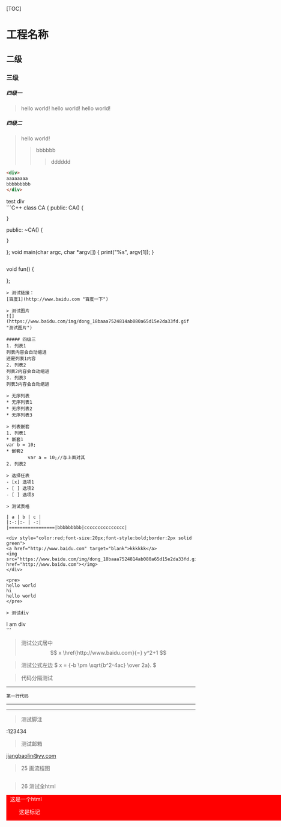 [TOC]

# 工程名称
## 二级
### 三级
##### 四级一
> hello world!
> hello world!
> hello world!
##### 四级二
> hello world!
>> bbbbbb
>>> dddddd
```html
<div>
aaaaaaaa
bbbbbbbbb
</div>
```
<div>
test div
</div>
```C++
class CA {
public:
    CA() {

    }
public:
    ~CA() {

    }
};
void main(char argc, char *argv[]) 
{
    print("%s", argv[1]);
}
```
```
void fun() {
    
};
```
> 测试链接：
[百度1](http://www.baidu.com "百度一下")

> 测试图片
![](https://www.baidu.com/img/dong_18baaa7524814ab080a65d15e2da33fd.gif "测试图片")

##### 四级三
1. 列表1
列表内容会自动缩进
还是列表1内容
2. 列表2
列表2内容会自动缩进
3. 列表3
列表3内容会自动缩进

> 无序列表
* 无序列表1
* 无序列表2
* 无序列表3

> 列表嵌套
1. 列表1
* 嵌套1
var b = 10;
* 嵌套2
        var a = 10;//与上面对其
2. 列表2

> 选择任表
- [x] 选项1
- [ ] 选项2
- [ ] 选项3

> 测试表格

| a | b | c |
|:-:|:- | -:|
|=================|bbbbbbbbb|ccccccccccccccc|

<div style="color:red;font-size:20px;font-style:bold;border:2px solid green">
<a href="http://www.baidu.com" target="blank">kkkkkk</a>
<img src="https://www.baidu.com/img/dong_18baaa7524814ab080a65d15e2da33fd.gif" href="http://www.baidu.com"></img>
</div>

<pre>
hello world
hi
hello world
</pre>

> 测试div

```
<div>
I am div
</div>
```

> 测试公式居中
$$ x \href{http://www.baidu.com}{=} y^2+1 $$

> 测试公式左边
$ x = {-b \pm \sqrt{b^2-4ac} \over 2a}. $

> 代码分隔测试
***
```
第一行代码
```
---
* * *


> 测试脚注

:123434

> 测试邮箱

<jiangbaolin@yy.com>

> 25 画流程图

```flow
```

> 26 测试全html
<html>
<head>
</head>
<body>
<div>
    <div style="float:right;position:absolute;background-color:red;width:100%;padding-left:10px;color:#fff;font-family='微软雅黑'">
        这是一个html
        <ul>
            <li style="list-style:none">
                这是标记
            </li>
        </ul>
    </div>
</div>
</body>
</html>

markdown[^1]
[^1]: 这是一个脚注的定义




